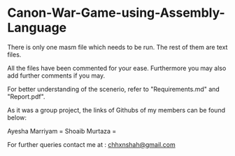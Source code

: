 # Canon-War-Game-using-Assembly-Language

There is only one masm file which needs to be run.
The rest of them are text files.

All the files have been commented for your ease. Furthermore you may also add further comments if you may. 

For better understanding of the scenerio, refer to "Requirements.md" and "Report.pdf".

As it was a group project, the links of Githubs of my members can be found below:

Ayesha Marriyam = 
Shoaib Murtaza =

For further queries contact me at : chhxnshah@gmail.com
